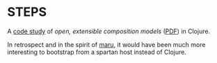 STEPS
=====

A [code study](https://github.com/namin/steps/tree/master/oecm) of _open,
extensible composition models_
([PDF](http://piumarta.com/freeco11/freeco11-piumarta-oecm.pdf)) in Clojure.

In retrospect and in the spirit of [maru](http://piumarta.com/software/maru/), it would have been much more interesting to bootstrap from a spartan host instead of Clojure.
